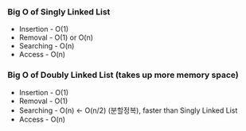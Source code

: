 ### Big O of Singly Linked List

+ Insertion - O(1)
+ Removal - O(1) or O(n)
+ Searching - O(n)
+ Access - O(n)

### Big O of Doubly Linked List (takes up more memory space)

+ Insertion - O(1)
+ Removal - O(1)
+ Searching - O(n) <- O(n/2) (분할정복), faster than Singly Linked List
+ Access - O(n)